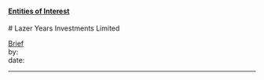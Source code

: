 #### [Entities of Interest](/list.html)
<link rel="stylesheet" type="text/css" href="../../assets/style.css">
# Lazer Years Investments Limited

[comment]: <> (Add/Remove information below as you want)
[comment]: <> (Markdown cheatsheet: https://github.com/adam-p/markdown-here/wiki/Markdown-Cheatsheet)
[Brief](Brief.md)  
by:  
date:  

---
[comment]: <> (Add your content here)